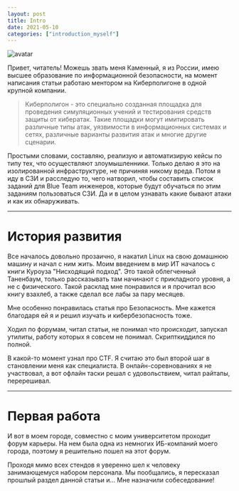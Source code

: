 ```yaml
---
layout: post
title: Intro
date: 2021-05-10
categories: ["introduction_myself"]
---
```

![avatar](https://avatars.githubusercontent.com/u/97713799?v=4)

Привет, читатель!
Можешь звать меня Каменный, я из России, имею высшее образование по информационной безопасности, на момент написания статьи работаю ментором на Киберполигоне в одной крупной компании. 

>Киберполигон - это специально созданная площадка для проведения симуляционных учений и тестирования средств защиты от кибератак. Такие площадки могут имитировать различные типы атак, уязвимости в информационных системах и сетях, различные варианты развития атак и многие другие сценарии. 

Простыми словами, составляю, реализую и автоматизирую кейсы по типу тех, что осуществляют злоумышленники. Только делаю я это на изолированной инфраструктуре, не причиняя никому вреда. Потом я иду в СЗИ и расследую то, чего натворил, чтобы составить список заданий для Blue Team инженеров, которые будут обучаться по этим заданиям пользоваться СЗИ. Да и в целом узнавать какие бывают атаки и как их обнаруживать.

---

# История развития
Все началось довольно прозаично, я накатил Linux на свою домашнюю машину и начал с ним жить. Моим введением в мир ИТ началось с книги Куроуза "Нисходящий подход". Это такой облегченный Таненбаум, только рассказывать там начинают с прикладного уровня, а не с физического. Такой расклад мне понравился и я прочитал всю книгу взахлеб, а также сделал все лабы за пару месяцев. 

Мне особенно понравилась статья про Безопасность. Мне кажется благодаря ей я и решил изучать и кибербезопасность тоже.

Ходил по форумам, читал статьи, не понимал что происходит, запускал утилиты, работу которых я совсем не понимал. Скрипткиддился по полной.

В какой-то момент узнал про CTF. Я считаю это был второй шаг в становлении меня как специалиста. В онлайн-соревнованиях я не участвовал, а вот офлайн таски решал с удовольствием, читал райтапы, перерешивал.

---

# Первая работа
И вот в моем городе, совместно с моим университетом проходит форум карьеры. На нем была одна из немногих ИБ-компаний моего города, поэтому я решительно пошел на этот форум.

Проходя мимо всех стендов я уверенно шел к человеку занимающемуся набором персонала. Мы пообщались, я пересказал прошлый раздел данной статьи и... Мне назначили собеседование!